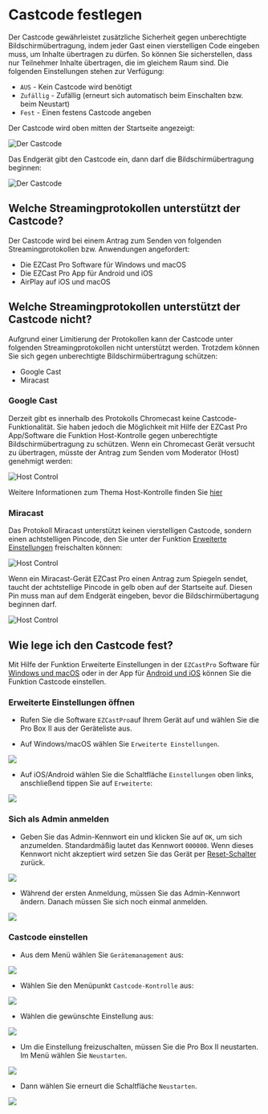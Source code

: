# Castcode festlegen

Der Castcode gewährleistet zusätzliche Sicherheit gegen unberechtigte Bildschirmübertragung, indem jeder Gast einen vierstelligen Code eingeben muss, um Inhalte übertragen zu dürfen. So können Sie sicherstellen, dass nur Teilnehmer Inhalte übertragen, die im gleichem Raum sind. Die folgenden Einstellungen stehen zur Verfügung:

* `AUS` - Kein Castcode wird benötigt
* `Zufällig` - Zufällig (erneurt sich automatisch beim Einschalten bzw. beim Neustart)
* `Fest` - Einen festens Castcode angeben

Der Castcode wird oben mitten der Startseite angezeigt:

![Der Castcode](/assets/img/B10_Castcode.png)

Das Endgerät gibt den Castcode ein, dann darf die Bildschirmübertragung beginnen:

![Der Castcode](/assets/img/Enddevice_MiracastPin.png)

## Welche Streamingprotokollen unterstützt der Castcode?

Der Castcode wird bei einem Antrag zum Senden von folgenden Streamingprotokollen bzw. Anwendungen angefordert:

* Die EZCast Pro Software für Windows und macOS
* Die EZCast Pro App für Android und iOS
* AirPlay auf iOS und macOS

## Welche Streamingprotokollen unterstützt der Castcode nicht?

Aufgrund einer Limitierung der Protokollen kann der Castcode unter folgenden Streamingprotokollen nicht unterstützt werden. Trotzdem können Sie sich gegen unberechtigte Bildschirmübertragung schützen:

* Google Cast
* Miracast

### Google Cast

Derzeit gibt es innerhalb des Protokolls Chromecast keine Castcode-Funktionalität. Sie haben jedoch die Möglichkeit mit Hilfe der EZCast Pro App/Software die Funktion Host-Kontrolle gegen unberechtigte Bildschirmübertragung zu schützen. Wenn ein Chromecast Gerät versucht zu übertragen, müsste der Antrag zum Senden vom Moderator (Host) genehmigt werden:

![Host Control](/assets/img/AppHostKontrolle.png)

Weitere Informationen zum Thema Host-Kontrolle finden Sie [hier](ezcastproapp.md#host-kontrolle)

### Miracast

Das Protokoll Miracast unterstützt keinen vierstelligen Castcode, sondern einen achtstelligen Pincode, den Sie unter der Funktion [Erweiterte Einstellungen](adv.settings.md#Miracast) freischalten können:

![Host Control](/assets/img/Miracast.png)

Wenn ein Miracast-Gerät EZCast Pro einen Antrag zum Spiegeln sendet, taucht der achtstellige Pincode in gelb oben auf der Startseite auf. Diesen Pin muss man auf dem Endgerät eingeben, bevor die Bildschirmübertagung beginnen darf.

![Host Control](/assets/img/ProIIDongle_MiracastPin.png)

## Wie lege ich den Castcode fest?

Mit Hilfe der Funktion Erweiterte Einstellungen in der `EZCastPro` Software für [Windows und macOS](quickstart.md#InstallSoftware) oder in der App für [Android und iOS](quickstart.md#InstallApp) können Sie die Funktion Castcode einstellen.

### Erweiterte Einstellungen öffnen

* Rufen Sie die Software `EZCastPro`auf Ihrem Gerät auf und wählen Sie die Pro Box II aus der Geräteliste aus.

* Auf Windows/macOS wählen Sie `Erweiterte Einstellungen`.

![](/assets/img/Win-App-Advanced-Settings.png)

* Auf iOS/Android wählen Sie die Schaltfläche `Einstellungen` oben links, anschließend tippen Sie auf `Erweiterte`:

![](/assets/img/iOS_adv-settings.png)

### Sich als Admin anmelden

* Geben Sie das Admin-Kennwort ein und klicken Sie auf `OK`, um sich anzumelden. Standardmäßig lautet das Kennwort `000000`. Wenn dieses Kennwort nicht akzeptiert wird setzen Sie das Gerät per [Reset-Schalter](reset.md#hardreset) zurück.

![](/assets/img/EZCastII_Login.png)

* Während der ersten Anmeldung, müssen Sie das Admin-Kennwort ändern. Danach müssen Sie sich noch einmal anmelden.

![](/assets/img/new_password.png)

### Castcode einstellen

* Aus dem Menü wählen Sie `Gerätemanagement` aus:

![](/assets/img/ezcastpro.II.select.devicemanagement.png)

* Wählen Sie den Menüpunkt `Castcode-Kontrolle` aus:

![](/assets/img/ezcastpro.II.devicemanagement.castcode.png)

* Wählen die gewünschte Einstellung aus:

![](/assets/img/ezcastpro.II.select.castcode.png)

* Um die Einstellung freizuschalten, müssen Sie die Pro Box II neustarten. Im Menü wählen Sie `Neustarten`.

![](/assets/img/prostickII_menu.neustart.png)

* Dann wählen Sie erneurt die Schaltfläche `Neustarten`.

![](/assets/img/restart.jpg)


